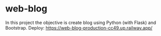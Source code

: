 # web-blog
In this project the objective is create blog using Python (with Flask) and Bootstrap.
Deploy: https://web-blog-production-cc49.up.railway.app/
